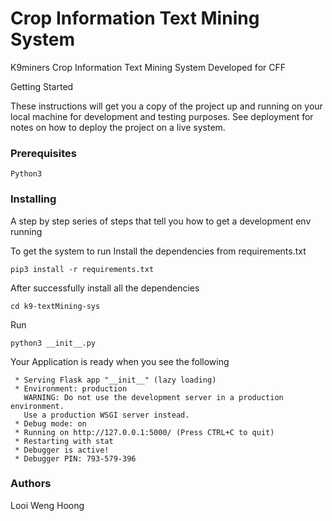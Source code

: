 # Crop Information Text Mining System
K9miners Crop Information Text Mining System
Developed for CFF

Getting Started

These instructions will get you a copy of the project up and running on your local machine for development and testing purposes. See deployment for notes on how to deploy the project on a live system.

### Prerequisites
```
Python3
```
### Installing

A step by step series of steps that tell you how to get a development env running

To get the system to run
Install the dependencies from requirements.txt
```
pip3 install -r requirements.txt
```

After successfully install all the dependencies
```
cd k9-textMining-sys
```
Run
```
python3 __init__.py
```
Your Application is ready when you see the following
```
 * Serving Flask app "__init__" (lazy loading)
 * Environment: production
   WARNING: Do not use the development server in a production environment.
   Use a production WSGI server instead.
 * Debug mode: on
 * Running on http://127.0.0.1:5000/ (Press CTRL+C to quit)
 * Restarting with stat
 * Debugger is active!
 * Debugger PIN: 793-579-396
```
### Authors

Looi Weng Hoong
